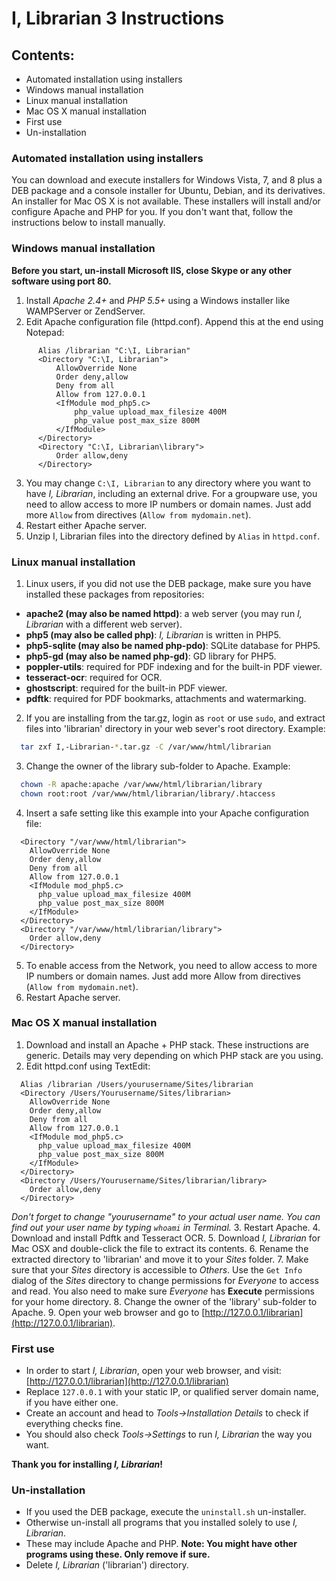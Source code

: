 # I, Librarian 3 Instructions
## Contents:
  - Automated installation using installers
  - Windows manual installation
  - Linux manual installation
  - Mac OS X manual installation
  - First use
  - Un-installation

### Automated installation using installers
You can download and execute installers for Windows Vista, 7, and 8 plus a DEB package and a console installer for Ubuntu, Debian, and its derivatives. An installer for Mac OS X is not available. These installers will install and/or configure Apache and PHP for you. If you don't want that, follow the instructions below to install manually.

### Windows manual installation
**Before you start, un-install Microsoft IIS, close Skype or any other software using port 80.**
  1. Install *Apache 2.4+* and *PHP 5.5+* using a Windows installer like WAMPServer or ZendServer.
  2. Edit Apache configuration file (httpd.conf). Append this at the end using Notepad:

```apache_conf
      Alias /librarian "C:\I, Librarian"
      <Directory "C:\I, Librarian">
          AllowOverride None
          Order deny,allow
          Deny from all
          Allow from 127.0.0.1
          <IfModule mod_php5.c>
              php_value upload_max_filesize 400M
              php_value post_max_size 800M
          </IfModule>
      </Directory>
      <Directory "C:\I, Librarian\library">
          Order allow,deny
      </Directory>
```
  3. You may change `C:\I, Librarian` to any directory where you want to have *I, Librarian*, including an external drive. For a groupware use, you need to allow access to more IP numbers or domain names. Just add more `Allow` from directives (`Allow from mydomain.net`).
  4. Restart either Apache server.
  5. Unzip I, Librarian files into the directory defined by `Alias` in `httpd.conf`.

### Linux manual installation
1. Linux users, if you did not use the DEB package, make sure you have installed these packages from repositories:
  - **apache2 (may also be named httpd)**: a web server (you may run *I, Librarian* with a different web server).
  - **php5 (may also be called php)**: *I, Librarian* is written in PHP5.
  - **php5-sqlite (may also be named php-pdo)**: SQLite database for PHP5.
  - **php5-gd (may also be named php-gd)**: GD library for PHP5.
  - **poppler-utils**: required for PDF indexing and for the built-in PDF viewer.
  - **tesseract-ocr**: required for OCR.
  - **ghostscript**: required for the built-in PDF viewer.
  - **pdftk**: required for PDF bookmarks, attachments and watermarking.
2. If you are installing from the tar.gz, login as `root` or use `sudo`, and extract files into 'librarian' directory in your web sever's root directory. Example:

```bash
  tar zxf I,-Librarian-*.tar.gz -C /var/www/html/librarian
```
3. Change the owner of the library sub-folder to Apache. Example:

```bash
  chown -R apache:apache /var/www/html/librarian/library
  chown root:root /var/www/html/librarian/library/.htaccess
```
4. Insert a safe setting like this example into your Apache configuration file:

```apache_conf
  <Directory "/var/www/html/librarian">
    AllowOverride None
    Order deny,allow
    Deny from all
    Allow from 127.0.0.1
    <IfModule mod_php5.c>
      php_value upload_max_filesize 400M
      php_value post_max_size 800M
    </IfModule>
  </Directory>
  <Directory "/var/www/html/librarian/library">
    Order allow,deny
  </Directory>
```
5. To enable access from the Network, you need to allow access to more IP numbers or domain names. Just add more Allow from directives (`Allow from mydomain.net`).
6. Restart Apache server.

### Mac OS X manual installation
1. Download and install an Apache + PHP stack. These instructions are generic. Details may very depending on which PHP stack are you using.
2. Edit httpd.conf using TextEdit:

```apache_conf
  Alias /librarian /Users/yourusername/Sites/librarian
  <Directory /Users/Yourusername/Sites/librarian>
    AllowOverride None
    Order deny,allow
    Deny from all
    Allow from 127.0.0.1
    <IfModule mod_php5.c>
      php_value upload_max_filesize 400M
      php_value post_max_size 800M
    </IfModule>
  </Directory>
  <Directory /Users/Yourusername/Sites/librarian/library>
    Order allow,deny
  </Directory>
```
*Don't forget to change "yourusername" to your actual user name. You can find out your user name by typing `whoami` in Terminal.*
3. Restart Apache.
4. Download and install Pdftk and Tesseract OCR.
5. Download *I, Librarian* for Mac OSX and double-click the file to extract its contents.
6. Rename the extracted directory to 'librarian' and move it to your *Sites* folder.
7. Make sure that your *Sites* directory is accessible to *Others*. Use the `Get Info` dialog of the *Sites* directory to change permissions for *Everyone* to access and read. You also need to make sure *Everyone* has **Execute** permissions for your home directory.
8. Change the owner of the 'library' sub-folder to Apache.
9. Open your web browser and go to [http://127.0.0.1/librarian](http://127.0.0.1/librarian).

### First use
* In order to start *I, Librarian*, open your web browser, and visit: [http://127.0.0.1/librarian](http://127.0.0.1/librarian)
* Replace `127.0.0.1` with your static IP, or qualified server domain name, if you have either one.
* Create an account and head to *Tools->Installation Details* to check if everything checks fine.
* You should also check *Tools->Settings* to run *I, Librarian* the way you want.

**Thank you for installing *I, Librarian*!**

### Un-installation
* If you used the DEB package, execute the `uninstall.sh` un-installer.
* Otherwise un-install all programs that you installed solely to use *I, Librarian*.
* These may include Apache and PHP. **Note: You might have other programs using these. Only remove if sure.**
* Delete *I, Librarian* ('librarian') directory.
